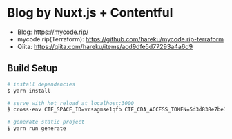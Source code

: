 # Blog by Nuxt.js + Contentful

- Blog: https://mycode.rip/
- mycode.rip(Terraform): https://github.com/hareku/mycode.rip-terraform
- Qiita: https://qiita.com/hareku/items/acd9dfe5d77293a4a6d9

## Build Setup

``` bash
# install dependencies
$ yarn install

# serve with hot reload at localhost:3000
$ cross-env CTF_SPACE_ID=vrsagmse1qfb CTF_CDA_ACCESS_TOKEN=5d3d838e7be39328a3f20175aafa937201e308d0bb10498d3283361db3aa1654 yarn run dev

# generate static project
$ yarn run generate
```

